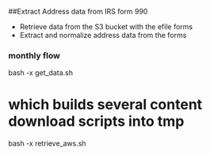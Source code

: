 ##Extract Address data from IRS form 990

  * Retrieve data from the S3 bucket with the efile forms
  * Extract and normalize address data from the forms


### monthly flow
   bash -x get_data.sh
   # which builds several content download scripts into tmp

   bash -x retrieve_aws.sh
   



